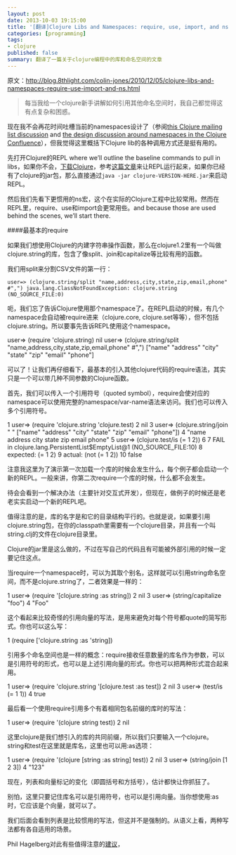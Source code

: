 ```yaml
---
layout: post
date: 2013-10-03 19:15:00
title: '[翻译]Clojure Libs and Namespaces: require, use, import, and ns'
categories: [programming]
tags: 
- clojure
published: false
summary: 翻译了一篇关于clojure编程中的库和命名空间的文章
---
```


原文：http://blog.8thlight.com/colin-jones/2010/12/05/clojure-libs-and-namespaces-require-use-import-and-ns.html

>每当我给一个clojure新手讲解如何引用其他命名空间时，我自己都觉得这有点复杂和困惑。

现在我不会再花时间吐槽当前的namespaces设计了（参阅[this Clojure mailing list discussion](http://groups.google.com/group/clojure-dev/browse_thread/thread/46559fd9eb127bdd) and [the design discussion around namespaces in the Clojure Confluence](http://dev.clojure.org/display/design/Loading,+Compiling,+and+Namespaces)），但我觉得这里概括下Clojure lib的各种调用方式还是挺有用的。

先打开Clojure的REPL where we’ll outline the baseline commands to pull in libs，如果你不会，[下载Clojure](http://clojure.org/downloads)，参考[这篇文章](http://clojure.org/getting_started)来让REPL运行起来，如果你已经有了clojure的jar包，那么直接通过`java -jar clojure-VERSION-HERE.jar`来启动REPL。

然后我们先看下更惯用的ns宏，这个在实际的Clojure工程中比较常用。然而在REPL里，require、use和import会更常用些。and because those are used behind the scenes, we’ll start there.

####最基本的require

如果我们想使用Clojure的内建字符串操作函数，那么在clojure1.2里有一个叫做clojure.string的库，包含了像split、join和capitalize等比较有用的函数。

我们用split来分割CSV文件的第一行：

`
user=> (clojure.string/split "name,address,city,state,zip,email,phone" #",")
java.lang.ClassNotFoundException: clojure.string (NO_SOURCE_FILE:0)
`

呃，我们忘了告诉Clojure使用那个namespace了。在REPL启动的时候，有几个namespace会自动被require进来（clojure.core, clojure.set等等），但不包括clojure.string。所以要事先告诉REPL使用这个namespace。

user=> (require 'clojure.string)
nil
user=> (clojure.string/split "name,address,city,state,zip,email,phone" #",")
["name" "address" "city" "state" "zip" "email" "phone"]

可以了！让我们再仔细看下，最基本的引入其他clojure代码的require语法，其实只是一个可以带几种不同参数的Clojure函数。

首先，我们可以传入一个引用符号（quoted symbol），require会使对应的namespace可以使用完整的namespace/var-name语法来访问。我们也可以传入多个引用符号。

1 user=> (require 'clojure.string 'clojure.test)
 2 nil
 3 user=> (clojure.string/join " " ["name" "address" "city" "state" "zip" "email" "phone"])
 4 "name address city state zip email phone"
 5 user=> (clojure.test/is (= 1 2))
 6 
 7 FAIL in clojure.lang.PersistentList$EmptyList@1 (NO_SOURCE_FILE:10)
 8 expected: (= 1 2)
 9   actual: (not (= 1 2))
10 false

注意我这里为了演示第一次加载一个库的时候会发生什么，每个例子都会启动一个新的REPL。一般来讲，你第二次require一个库的时候，什么都不会发生。

待会会看到一个解决办法（主要针对交互式开发），但现在，做例子的时候还是老老实实启动一个新的REPL吧。

值得注意的是，库的名字是和它的目录结构平行的。也就是说，如果要引用clojure.string包，在你的classpath里需要有一个clojure目录，并且有一个叫string.clj的文件在clojure目录里。

Clojure的jar里是这么做的，不过在写自己的代码且有可能被外部引用的时候一定要记住这点。

当require一个namespace时，可以为其取个别名，这样就可以引用string命名空间，而不是clojure.string了，二者效果是一样的：

1 user=> (require '[clojure.string :as string])
2 nil
3 user=> (string/capitalize "foo")
4 "Foo"

这个看起来比较奇怪的引用向量的写法，是用来避免对每个符号都quote的简写形式。你也可以这么写：

1 (require ['clojure.string :as 'string])

引用多个命名空间也是一样的概念：require接收任意数量的库名作为参数，可以是引用符号的形式，也可以是上述引用向量的形式。你也可以把两种形式混合起来用。

1 user=> (require 'clojure.string '[clojure.test :as test])
2 nil
3 user=> (test/is (= 1 1))
4 true

最后看一个使用require引用多个有着相同包名前缀的库时的写法：

1 user=> (require '(clojure string test))
2 nil

这里clojure是我们想引入的库的共同前缀，所以我们只要输入一个clojure。string和test在这里就是库名，这里也可以用:as选项：

1 user=> (require '(clojure [string :as string] test))
2 nil
3 user=> (string/join [1 2 3])
4 "123"

现在，列表和向量标记的变化（即圆括号和方括号），估计都快让你抓狂了。

别怕，这里只要记住库名可以是引用符号，也可以是引用向量。当你想使用:as时，它应该是个向量，就可以了。

我们后面会看到列表是比较惯用的写法，但这并不是强制的。从语义上看，两种写法都有各自适用的场景。

Phil Hagelberg对此有些值得注意的[建议](http://p.hagelb.org/import-indent.html)，
